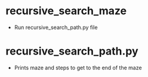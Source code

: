 # recursive_search_maze
- Run recursive_search_path.py file
# recursive_search_path.py
- Prints maze and steps to get to the end of the maze
